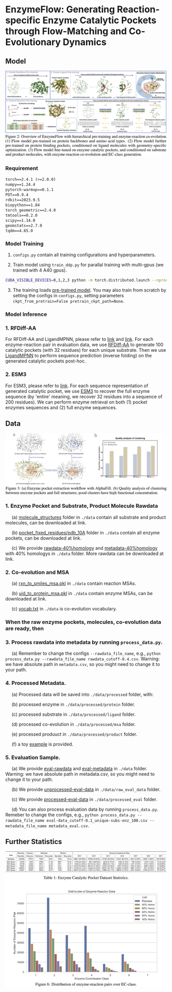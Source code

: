 # EnzymeFlow: Generating Reaction-specific Enzyme Catalytic Pockets through Flow-Matching and Co-Evolutionary Dynamics

## Model
![enzymeflow](./image/enzymeflow.jpg)

### Requirement
```
torch==2.4.1 (>=2.0.0)
numpy==1.24.4
pytorch-warmup==0.1.1
POT==0.9.4
rdkit==2023.9.5
biopython==1.84
torch_geometric==2.4.0
tmtools==0.2.0
scipy==1.14.0
geomstats==2.7.0
tqdm==4.65.0
```

### Model Training

1. ```configs.py``` contain all training configurations and hyperparameters.

2. Train model using ```train_ddp.py``` for parallal training with multi-gpus (we trained with 4 A40 gpus).
```bash
CUDA_VISIBLE_DEVICES=0,1,2,3 python -m torch.distributed.launch --nproc_per_node=4 train_ddp.py
```

3. The training loads [pre-trained model](https://github.com/WillHua127/EnzymeFlow/tree/main/Pretrain). You may also train from scratch by setting the configs in ```configs.py```, setting parameters ```ckpt_from_pretrain=False pretrain_ckpt_path=None```.



### Model Inference

### 1. RFDiff-AA
   
For RFDiff-AA and LigandMPNN, please refer to [link](https://github.com/baker-laboratory/rf_diffusion_all_atom) and [link](https://github.com/dauparas/LigandMPNN?tab=readme-ov-file). For each enzyme-reaction pair in evaluation data, we use [RFDiff-AA](https://github.com/baker-laboratory/rf_diffusion_all_atom) to generate 100 catalytic pockets (with 32 residues) for each unique substrate. Then we use [LigandMPNN](https://github.com/dauparas/LigandMPNN?tab=readme-ov-file) to perform sequence prediction (inverse folding) on the generated catalytic pockets post-hoc.

### 2. ESM3

For ESM3, please refer to [link](https://github.com/evolutionaryscale/esm). For each sequence representation of generated catalytic pocket, we use [ESM3](https://github.com/evolutionaryscale/esm) to recover the full enzyme sequence (by 'entire' meaning, we recover 32 residues into a sequence of 200 residues). We can perform enzyme retrieval on both (1) pocket enzymes sequences and (2) full enzyme sequences.



## Data
![pocket](./image/pocket.jpg)

### 1. Enzyme Pocket and Substrate, Product Molecule Rawdata
   
   $~~~~$ (a) [molecule_structures](https://github.com/WillHua127/EnzymeFlow/tree/main/data/molecule_structures) folder in ```./data``` contain all substrate and product molecules, can be downloaded at link.
   
   $~~~~$ (b) [pocket_fixed_residues/pdb_10A](https://github.com/WillHua127/EnzymeFlow/tree/main/data/pocket_fixed_residues/pdb_10A) folder in ```./data``` contain all enzyme pockets, can be downloaded at link.

   $~~~~$ (c) We provide [rawdata-40%homology](https://github.com/WillHua127/EnzymeFlow/blob/main/data/rawdata_cutoff-0.4.csv) and [metadata-40%homology](https://github.com/WillHua127/EnzymeFlow/blob/main/data/metadata_cutoff-0.4.csv) with 40% homologys in ```./data``` folder. More rawdata can be downloaded at link.



### 2. Co-evolution and MSA
   
   $~~~~$ (a) [rxn_to_smiles_msa.pkl](https://github.com/WillHua127/EnzymeFlow/blob/main/data/rxn_to_smiles_msa.pkl) in ```./data``` contain reaction MSAs.
   
   $~~~~$ (b) [uid_to_protein_msa.pkl](link) in ```./data``` contain enzyme MSAs, can be downloaded at link.

   $~~~~$ (c) [vocab.txt](https://github.com/WillHua127/EnzymeFlow/blob/main/data/vocab.txt) in ```./data``` is co-evolution vocabulary.


### When the raw enzyme pockets, molecules, co-evolution data are ready, then

### 3. Process rawdata into metadata by running ```process_data.py```.
   
   $~~~~$ (a) Remember to change the configs ```--rawdata_file_name```, e.g., ```python process_data.py --rawdata_file_name rawdata_cutoff-0.4.csv```. Warning: we have absolute path in ```metadata.csv```, so you might need to change it to your path.

   
### 4. Processed Metadata.

   $~~~~$ (a) Processed data will be saved into ```./data/processed``` folder, with:
   
   $~~~~$ (b) processed enzyme in ```./data/processed/protein``` folder.

   $~~~~$ (c) processed substrate in ```./data/processed/ligand``` folder.

   $~~~~$ (d) processed co-evolution in ```./data/processed/msa``` folder.

   $~~~~$ (e) processed produuct in ```./data/processed/product``` folder.

   $~~~~$ (f) a toy [example](https://github.com/WillHua127/EnzymeFlow/tree/main/data/processed) is provided.


### 5. Evaluation Sample.
   
   $~~~~$ (a) We provide [eval-rawdata](https://github.com/WillHua127/EnzymeFlow/blob/main/data/eval-data_cutoff-0.1_unique-subs-enz_100.csv) and [eval-metadata](https://github.com/WillHua127/EnzymeFlow/blob/main/data/metadata_eval.csv) in ```./data``` folder. Warning: we have absolute path in metadata.csv, so you might need to change it to your path.

   $~~~~$ (b) We provide [unprocessed-eval-data](https://github.com/WillHua127/EnzymeFlow/tree/main/data/raw_eval_data) in ```./data/raw_eval_data``` folder.

   $~~~~$ (c) We provide [processed-eval-data](https://github.com/WillHua127/EnzymeFlow/tree/main/data/processed_eval) in ```./data/processed_eval``` folder.

   $~~~~$ (d) You can also process evaluation data by running ```process_data.py```. Remeber to change the configs, e.g., ```python process_data.py --rawdata_file_name eval-data_cutoff-0.1_unique-subs-enz_100.csv --metadata_file_name metadata_eval.csv```.






## Further Statistics
![distribution](./image/distribution.jpg)

